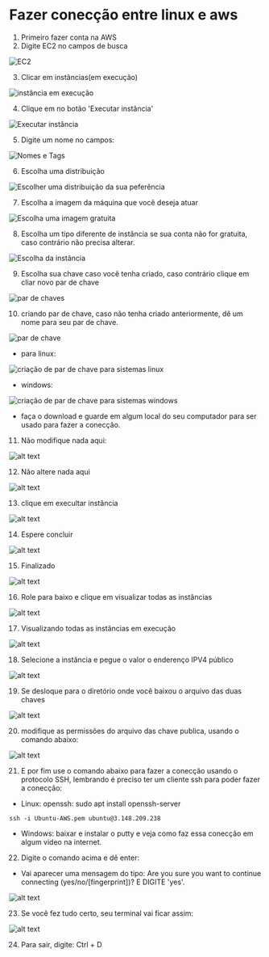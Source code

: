 # Fazer conecção entre linux e aws

1. Primeiro fazer conta na AWS
2. Digite EC2 no campos de busca

![EC2](image.png)

3. Clicar em instâncias(em execução)

![instância em execução](image-1.png)

4. Clique em no botão 'Executar instância'

![Executar instância](image-2.png)

5. Digite um nome no campos:

![Nomes e Tags](image-3.png)

6. Escolha uma distribuição

![Escolher uma distribuição da sua peferência](image-4.png)

7. Escolha a imagem da máquina que você deseja atuar

![Escolha uma imagem gratuita](image-5.png)

8. Escolha um tipo diferente de instância se sua conta não for gratuita, caso contrário não precisa alterar.

![Escolha da instância](image-6.png)

9. Escolha sua chave caso você tenha criado, caso contrário clique em cliar novo par de chave

![par de chaves](image-7.png)

10. criando par de chave, caso não tenha criado anteriormente, dê um nome para seu par de chave.

![par de chave](image-8.png)

- para linux:

![criação de par de chave para sistemas linux](image-9.png)

- windows:

![criação de par de chave para sistemas windows](image-10.png)

- faça o download e guarde em algum local do seu computador para ser usado para fazer a conecção.

11. Não modifique nada aqui:

![alt text](image-11.png)

12. Não altere nada aqui

![alt text](image-12.png)

13. clique em execultar instância

![alt text](image-13.png)

14. Espere concluir

![alt text](image-14.png)

15. Finalizado

![alt text](image-15.png)

16. Role para baixo e clique em visualizar todas as instâncias

![alt text](image-16.png)

17. Visualizando todas as instâncias em execução

![alt text](image-17.png)

18. Selecione a instância e pegue o valor o enderenço IPV4 público

![alt text](image-18.png)

19. Se desloque para o diretório onde você baixou o arquivo das duas chaves

![alt text](image-19.png)

20. modifique as permissões do arquivo das chave publica, usando o comando abaixo:

![alt text](image-20.png)

21. E por fim use o comando abaixo para fazer a conecção usando o protocolo SSH, lembrando é preciso ter um cliente ssh para poder fazer a conecção:

- Linux: openssh: sudo apt install openssh-server

`ssh -i Ubuntu-AWS.pem ubuntu@3.148.209.238`

- Windows: baixar e instalar o putty e veja como faz essa conecção em algum video na internet. 

22. Digite o comando acima e dê enter:

- Vai aparecer uma mensagem do tipo: Are you sure you want to continue connecting (yes/no/[fingerprint])? E DIGITE 'yes'.

![alt text](image-21.png)

23. Se você fez tudo certo, seu terminal vai ficar assim:

![alt text](image-22.png)

24. Para sair, digite: Ctrl + D
